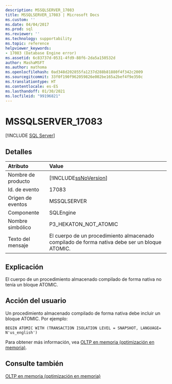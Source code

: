 ```yaml
---
description: MSSQLSERVER_17083
title: MSSQLSERVER_17083 | Microsoft Docs
ms.custom: ''
ms.date: 04/04/2017
ms.prod: sql
ms.reviewer: ''
ms.technology: supportability
ms.topic: reference
helpviewer_keywords:
- 17083 (Database Engine error)
ms.assetid: 6c83737d-0531-4fd9-88f6-2da5a150532d
author: MashaMSFT
ms.author: mathoma
ms.openlocfilehash: 0ad348d202855fa1237d288b81880f4f342c2009
ms.sourcegitcommit: 33f0f190f962059826e002be165a2bef4f9e350c
ms.translationtype: HT
ms.contentlocale: es-ES
ms.lasthandoff: 01/30/2021
ms.locfileid: "99196821"
---
```

# <a name="mssqlserver_17083"></a>MSSQLSERVER_17083
 [!INCLUDE [SQL Server](../../includes/applies-to-version/sqlserver.md)]
  
## <a name="details"></a>Detalles  
  
| Atributo | Value |  
| :-------- | :---- |  
|Nombre de producto|[!INCLUDE[ssNoVersion](../../includes/ssnoversion-md.md)]|  
|Id. de evento|17083|  
|Origen de eventos|MSSQLSERVER|  
|Componente|SQLEngine|  
|Nombre simbólico|P3_HEKATON_NOT_ATOMIC|  
|Texto del mensaje|El cuerpo de un procedimiento almacenado compilado de forma nativa debe ser un bloque ATOMIC.|  
  
## <a name="explanation"></a>Explicación  
El cuerpo de un procedimiento almacenado compilado de forma nativa no tenía un bloque ATOMIC.  
  
## <a name="user-action"></a>Acción del usuario  
Un procedimiento almacenado compilado de forma nativa debe incluir un bloque ATOMIC. Por ejemplo:  
  
```  
BEGIN ATOMIC WITH (TRANSACTION ISOLATION LEVEL = SNAPSHOT, LANGUAGE= N'us_english')  
```  
  
Para obtener más información, vea [OLTP en memoria &#40;optimización en memoria&#41;](~/relational-databases/in-memory-oltp/in-memory-oltp-in-memory-optimization.md).  
  
## <a name="see-also"></a>Consulte también  
[OLTP en memoria &#40;optimización en memoria&#41;](~/relational-databases/in-memory-oltp/in-memory-oltp-in-memory-optimization.md)  
  
